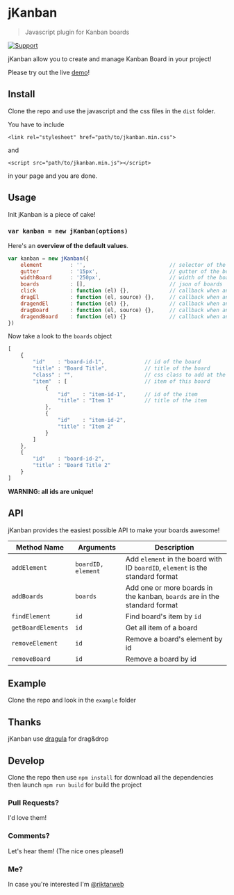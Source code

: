 # jKanban

>Javascript plugin for Kanban boards

[![Support](https://supporterhq.com/api/b/4y1kgkdiunojb7kr6t6iuozdb)](https://supporterhq.com/give/4y1kgkdiunojb7kr6t6iuozdb)

jKanban allow you to create and manage Kanban Board in your project!

Please try out the live [demo][1]!

[1]: http://www.riccardotartaglia.it/jkanban/ 

## Install
Clone the repo and use the javascript and the css files in the `dist` folder.

You have to include 

`<link rel="stylesheet" href="path/to/jkanban.min.css">`

and

`<script src="path/to/jkanban.min.js"></script>`

in your page and you are done.

## Usage
Init jKanban is a piece of cake!
### `var kanban = new jKanban(options)`

Here's an **overview of the default values**.
```js
var kanban = new jKanban({
    element         : '',                           // selector of the kanban container
    gutter          : '15px',                       // gutter of the board
    widthBoard      : '250px',                      // width of the board
    boards          : [],                           // json of boards
    click           : function (el) {},             // callback when any board's item are clicked
    dragEl          : function (el, source) {},     // callback when any board's item are dragged
    dragendEl       : function (el) {},             // callback when any board's item stop drag
    dragBoard       : function (el, source) {},     // callback when any board stop drag
    dragendBoard    : function (el) {}              // callback when any board stop drag
})
```

Now take a look to the `boards` object
```js
[
    {
        "id"    : "board-id-1",             // id of the board
        "title" : "Board Title",            // title of the board
        "class" : "",                       // css class to add at the title
        "item"  : [                         // item of this board
            {
                "id"    : "item-id-1",      // id of the item
                "title" : "Item 1"          // title of the item
            },
            {
                "id"    : "item-id-2",
                "title" : "Item 2"
            }
        ]
    },
    {
        "id"    : "board-id-2",               
        "title" : "Board Title 2"
    }
]
```
 **WARNING: all ids are unique!**
 
## API
jKanban provides the easiest possible API to make your boards awesome!

Method Name           | Arguments                        | Description
----------------------|----------------------------------|------------------------------------------------------------------------------------------------------------------------------
`addElement`          | `boardID, element`               | Add `element` in the board with ID `boardID`, `element` is the standard format 
`addBoards`           | `boards`                         | Add one or more boards in the kanban, `boards` are in the standard format
`findElement`         | `id`                             | Find board's item by `id`
`getBoardElements`    | `id`                             | Get all item of a board
`removeElement`       | `id`                             | Remove a board's element by id
`removeBoard`         | `id`                             | Remove a board by id

## Example
Clone the repo and look in the `example` folder

## Thanks
jKanban use [dragula](https://github.com/bevacqua/dragula) for drag&drop

## Develop
Clone the repo then use `npm install` for download all the dependencies then launch `npm run build` for build the project

### Pull Requests? 
I'd love them!

### Comments?
Let's hear them! (The nice ones please!)

### Me? 
In case you're interested I'm [@riktarweb](http://twitter.com/riktarweb)